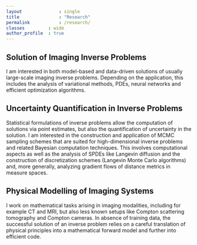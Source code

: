 ```yaml
---
layout				: single
title				: "Research"
permalink			: /research/
classes			: wide
author_profile	: true
---
```


## Solution of Imaging Inverse Problems
I am interested in both model-based and data-driven solutions of usually large-scale imaging inverse problems. Depending on the application, this includes the analysis of variational methods, PDEs, neural networks and efficient optimization algorithms.

## Uncertainty Quantification in Inverse Problems
Statistical formulations of inverse problems allow the computation of solutions via point estimates, but also the quantification of uncertainty in the solution. I am interested in the construction and application of MCMC sampling schemes that are suited for high-dimensional inverse problems and related Bayesian computation techniques. This involves computational aspects as well as the analysis of SPDEs like Langevin diffusion and the construction of discretization schemes (Langevin Monte Carlo algorithms) and, more generally, analyzing gradient flows of distance metrics in measure spaces.

## Physical Modelling of Imaging Systems
I work on mathematical tasks arising in imaging modalities, including for example CT and MRI, but also less known setups like Compton scattering tomography and Compton cameras. In absence of training data, the successful solution of an inverse problem relies on a careful translation of physical principles into a mathematical forward model and further into efficient code. 
